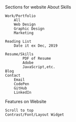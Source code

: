 Sections for website
    About
         Skills

    Work/Portfolio
        All
        Web Design
        Graphic Design
        Marketing

    Reading List
        Date it ex Dec, 2019

    Resume/Skills
            PDF of Resume
            Adobe
            JavaScript,etc.
    Blog
    Contact
        Email
        CodePen
        GitHub
        LinkedIn



Features on Website

    Scroll to top
    Contrast/Font/Layout Widget



